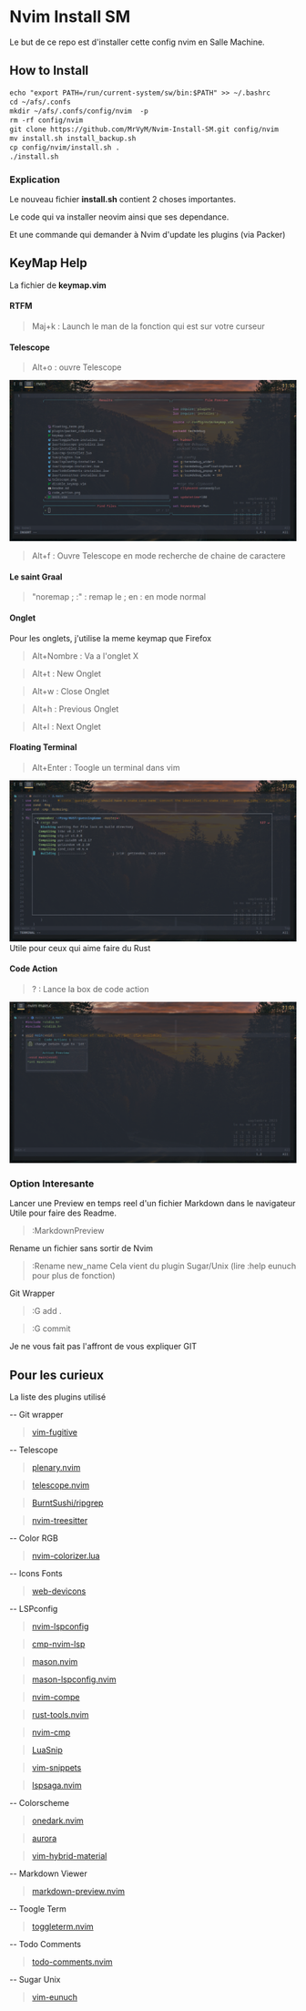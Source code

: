 # Nvim Install SM

Le but de ce repo est d'installer cette config nvim en Salle Machine.

## How to Install

```
echo "export PATH=/run/current-system/sw/bin:$PATH" >> ~/.bashrc
cd ~/afs/.confs
mkdir ~/afs/.confs/config/nvim  -p
rm -rf config/nvim
git clone https://github.com/MrVyM/Nvim-Install-SM.git config/nvim 
mv install.sh install_backup.sh
cp config/nvim/install.sh .
./install.sh
```

### Explication
Le nouveau fichier **install.sh** contient 2 choses importantes.

Le code qui va installer neovim ainsi que ses dependance.

Et une commande qui demander à Nvim d'update les plugins (via Packer)


## KeyMap Help

La fichier de **keymap.vim**

#### RTFM
> Maj+k : Launch le man de la fonction qui est sur votre curseur

#### Telescope
> Alt+o : ouvre Telescope

![Telescope](./telescope.png)

> Alt+f : Ouvre Telescope en mode recherche de chaine de caractere

#### Le saint Graal
> "noremap ; :" : remap le ; en : en mode normal

#### Onglet
Pour les onglets, j'utilise la meme keymap que Firefox
> Alt+Nombre : Va a l'onglet X

> Alt+t : New Onglet

> Alt+w : Close Onglet 

> Alt+h : Previous Onglet

> Alt+l : Next Onglet

#### Floating Terminal
> Alt+Enter : Toogle un terminal dans vim

![FloatingTerm](./floating_term.png)
Utile pour ceux qui aime faire du Rust

#### Code Action
> ? : Lance la box de code action

![CodeAction](./code_action.png)

### Option Interesante
Lancer une Preview en temps reel d'un fichier Markdown dans le navigateur
Utile pour faire des Readme.
> :MarkdownPreview

Rename un fichier sans sortir de Nvim
> :Rename new_name
Cela vient du plugin Sugar/Unix (lire :help eunuch pour plus de fonction) 

Git Wrapper
> :G add .

> :G commit 

Je ne vous fait pas l'affront de vous expliquer GIT

## Pour les curieux
La liste des plugins utilisé

-- Git wrapper

> [vim-fugitive](https://github.com/tpope/vim-fugitive)

-- Telescope

> [plenary.nvim](https://github.com/nvim-lua/plenary.nvim)

> [telescope.nvim](https://github.com/nvim-telescope/telescope.nvim)

> [BurntSushi/ripgrep](https://github.com/BurntSushi/ripgrep)

> [nvim-treesitter](https://github.com/nvim-treesitter/nvim-treesitter)

-- Color RGB

> [nvim-colorizer.lua](https://github.com/norcalli/nvim-colorizer.lua)

-- Icons Fonts

> [web-devicons](https://github.com/kyazdani42/nvim-web-devicons)

-- LSPconfig

> [nvim-lspconfig](https://github.com/neovim/nvim-lspconfig)

> [cmp-nvim-lsp](https://github.com/hrsh7th/cmp-nvim-lsp)

> [mason.nvim](https://github.com/williamboman/mason.nvim)

> [mason-lspconfig.nvim](https://github.com/williamboman/mason-lspconfig.nvim)

> [nvim-compe](https://github.com/hrsh7th/nvim-compe)

> [rust-tools.nvim](https://github.com/simrat39/rust-tools.nvim)

> [nvim-cmp](https://github.com/hrsh7th/nvim-cmp)

> [LuaSnip](https://github.com/L3MON4D3/LuaSnip)

> [vim-snippets](https://github.com/honza/vim-snippets)

> [lspsaga.nvim](https://github.com/nvimdev/lspsaga.nvim)

-- Colorscheme

> [onedark.nvim](https://github.com/navarasu/onedark.nvim)

> [aurora](https://github.com/ray-x/aurora)

> [vim-hybrid-material](https://github.com/kristijanhusak/vim-hybrid-material)

-- Markdown Viewer

> [markdown-preview.nvim](https://github.com/iamcco/markdown-preview.nvim)

-- Toogle Term

> [toggleterm.nvim](https://github.com/akinsho/toggleterm.nvim)

-- Todo Comments

> [todo-comments.nvim](https://github.com/folke/todo-comments.nvim)

-- Sugar Unix

> [vim-eunuch](https://github.com/tpope/vim-eunuch)

